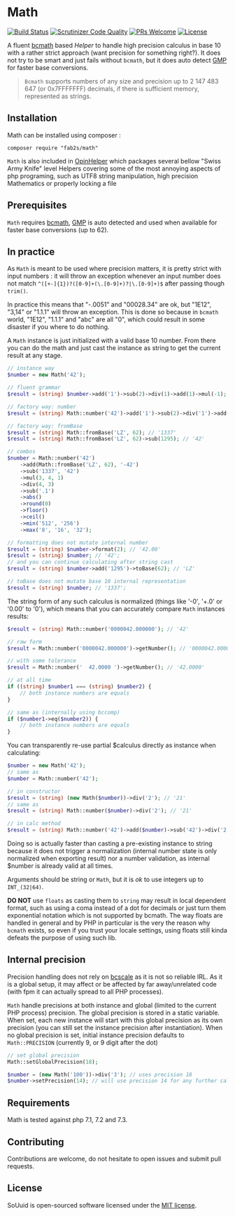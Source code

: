 # Math

[![Build Status](https://travis-ci.org/fab2s/OpinHelpers.svg?branch=master)](https://travis-ci.org/fab2s/Math) [![Scrutinizer Code Quality](https://scrutinizer-ci.com/g/fab2s/Math/badges/quality-score.png?b=master)](https://scrutinizer-ci.com/g/fab2s/Math/?branch=master) [![PRs Welcome](https://img.shields.io/badge/PRs-welcome-brightgreen.svg?style=flat)](http://makeapullrequest.com) [![License](https://poser.pugx.org/fab2s/math/license)](https://packagist.org/packages/fab2s/math)

A fluent [bcmath](https://php.net/bcmath) based _Helper_ to handle high precision calculus in base 10 with a rather strict approach (want precision for something right?).
It does not try to be smart and just fails without `bcmath`, but it does auto detect [GMP](https://php.net/GMP) for faster base conversions.

> `Bcmath` supports numbers of any size and precision up to 2 147 483 647 (or 0x7FFFFFFF) decimals, if there is sufficient memory, represented as strings. 

## Installation

Math can be installed using composer :

```
composer require "fab2s/math"
```

`Math` is also included in [OpinHelper](https://github.com/fab2s/OpinHelpers) which packages several bellow "Swiss Army Knife" level Helpers covering some of the most annoying aspects of php programing, such as UTF8 string manipulation, high precision Mathematics or properly locking a file

## Prerequisites

`Math` requires [bcmath](https://php.net/bcmath), [GMP](https://php.net/GMP) is auto detected and used when available for faster base conversions (up to 62). 

## In practice

As `Math` is meant to be used where precision matters, it is pretty strict with input numbers : it will throw an exception whenever an input number does not match `^([+-]{1})?([0-9]+(\.[0-9]+)?|\.[0-9]+)$` after passing though `trim()`.

In practice this means that "-.0051" and "00028.34" are ok, but "1E12", "3,14" or "1.1.1" will throw an exception. This is done so because in `bcmath` world, "1E12", "1.1.1" and "abc" are all "0", which could result in some disaster if you where to do nothing.

A `Math` instance is just initialized with a valid base 10 number. From there you can do the math and just cast the instance as string to get the current result at any stage. 

```php
// instance way
$number = new Math('42');

// fluent grammar
$result = (string) $number->add('1')->sub(2)->div(1)->add(1)->mul(-1); // '-42'

// factory way: number
$result = (string) Math::number('42')->add('1')->sub(2)->div('1')->add(1)->mul(-1); // '-42'

// factory way: fromBase
$result = (string) Math::fromBase('LZ', 62); // '1337'
$result = (string) Math::fromBase('LZ', 62)->sub(1295); // '42'

// combos
$number = Math::number('42')
    ->add(Math::fromBase('LZ', 62), '-42')
    ->sub('1337', '42')
    ->mul(3, 4, 1)
    ->div(4, 3)
    ->sub('.1')
    ->abs()
    ->round(0)
    ->floor()
    ->ceil()
    ->min('512', '256')
    ->max('8', '16', '32');

// formatting does not mutate internal number
$result = (string) $number->format(2); // '42.00'
$result = (string) $number; // '42';
// and you can continue calculating after string cast
$result = (string) $number->add('1295')->toBase(62); // 'LZ'

// toBase does not mutate base 10 internal representation
$result = (string) $number; // '1337';
```

The string form of any such calculus is normalized (things like '-0', '+.0' or '0.00' to '0'), which means that you can accurately compare `Math` instances results:

```php
$result = (string) Math::number('0000042.000000'); // '42'

// raw form
$result = Math::number('0000042.000000')->getNumber(); // '0000042.000000'

// with some tolerance
$result = Math::number('  42.0000 ')->getNumber(); // '42.0000'

// at all time
if ((string) $number1 === (string) $number2) {
    // both instance numbers are equals
}

// same as (internally using bccomp)
if ($number1->eq($number2)) {
    // both instance numbers are equals
}
```

You can transparently re-use partial $calculus directly as instance when calculating:

```php
$number = new Math('42');
// same as
$number = Math::number('42');

// in constructor
$result = (string) (new Math($number))->div('2'); // '21'
// same as
$result = (string) Math::number($number)->div('2'); // '21'

// in calc method
$result = (string) Math::number('42')->add($number)->sub('42')->div('2'); // '21'
```

Doing so is actually faster than casting a pre-existing instance to string because it does not trigger a normalization (internal number state is only normalized when exporting result) nor a number validation, as internal $number is already valid at all times.

Arguments should be string or `Math`, but it is _ok_ to use integers up to `INT_(32|64)`. 

**DO NOT** use `floats` as casting them to `string` may result in local dependent format, such as using a coma instead of a dot for decimals or just turn them exponential notation which is not supported by bcmath.
The way floats are handled in general and by PHP in particular is the very the reason why `bcmath` exists, so even if you trust your locale settings, using floats still kinda defeats the purpose of using such lib.

## Internal precision

Precision handling does not rely on [bcscale](https://php.net/bcscale) as it is not so reliable IRL. As it is a global setup, it may affect or be affected by far away/unrelated code (with fpm it can actually spread to all PHP processes).

`Math` handle precisions at both instance and global (limited to the current PHP process) precision. The global precision is stored in a static variable. When set, each new instance will start with this global precision as its own precision (you can still set the instance precision after instantiation). When no global precision is set, initial instance precision defaults to `Math::PRECISION` (currently 9, or 9 digit after the dot)

```php
// set global precision
Math::setGlobalPrecision(18);

$number = (new Math('100'))->div('3'); // uses precision 18
$number->setPrecision(14); // will use precision 14 for any further calculations
```

## Requirements

Math is tested against php 7.1, 7.2 and 7.3.

## Contributing

Contributions are welcome, do not hesitate to open issues and submit pull requests.

## License

SoUuid is open-sourced software licensed under the [MIT license](https://opensource.org/licenses/MIT).